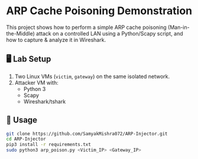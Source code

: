 # ARP Cache Poisoning Demonstration

This project shows how to perform a simple ARP cache poisoning (Man-in-the-Middle) attack on a controlled LAN using a Python/Scapy script, and how to capture & analyze it in Wireshark.

## 🖥️ Lab Setup
1. Two Linux VMs (`victim`, `gateway`) on the same isolated network.
2. Attacker VM with:
   - Python 3
   - Scapy
   - Wireshark/tshark

## 🔧 Usage
```bash
git clone https://github.com/SamyakMishra072/ARP-Injector.git
cd ARP-Injector
pip3 install -r requirements.txt
sudo python3 arp_poison.py <Victim_IP> <Gateway_IP>
